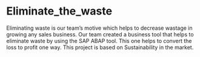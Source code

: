 # Eliminate_the_waste
Eliminating waste is our team’s motive which helps to decrease wastage in growing any sales business. Our team created a business tool that helps to eliminate waste by using the SAP ABAP tool. This one helps to convert the loss to profit one way. This project is based on Sustainability in the market. 
